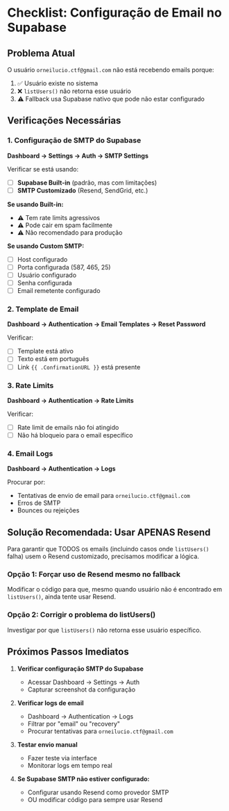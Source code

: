 # Checklist: Configuração de Email no Supabase

## Problema Atual

O usuário `orneilucio.ctf@gmail.com` não está recebendo emails porque:

1. ✅ Usuário existe no sistema
2. ❌ `listUsers()` não retorna esse usuário
3. ⚠️ Fallback usa Supabase nativo que pode não estar configurado

## Verificações Necessárias

### 1. Configuração de SMTP do Supabase

**Dashboard → Settings → Auth → SMTP Settings**

Verificar se está usando:
- [ ] **Supabase Built-in** (padrão, mas com limitações)
- [ ] **SMTP Customizado** (Resend, SendGrid, etc.)

**Se usando Built-in:**
- ⚠️ Tem rate limits agressivos
- ⚠️ Pode cair em spam facilmente
- ⚠️ Não recomendado para produção

**Se usando Custom SMTP:**
- [ ] Host configurado
- [ ] Porta configurada (587, 465, 25)
- [ ] Usuário configurado
- [ ] Senha configurada
- [ ] Email remetente configurado

### 2. Template de Email

**Dashboard → Authentication → Email Templates → Reset Password**

Verificar:
- [ ] Template está ativo
- [ ] Texto está em português
- [ ] Link `{{ .ConfirmationURL }}` está presente

### 3. Rate Limits

**Dashboard → Authentication → Rate Limits**

Verificar:
- [ ] Rate limit de emails não foi atingido
- [ ] Não há bloqueio para o email específico

### 4. Email Logs

**Dashboard → Authentication → Logs**

Procurar por:
- Tentativas de envio de email para `orneilucio.ctf@gmail.com`
- Erros de SMTP
- Bounces ou rejeições

## Solução Recomendada: Usar APENAS Resend

Para garantir que TODOS os emails (incluindo casos onde `listUsers()` falha) usem o Resend customizado, precisamos modificar a lógica.

### Opção 1: Forçar uso de Resend mesmo no fallback

Modificar o código para que, mesmo quando usuário não é encontrado em `listUsers()`, ainda tente usar Resend.

### Opção 2: Corrigir o problema do listUsers()

Investigar por que `listUsers()` não retorna esse usuário específico.

## Próximos Passos Imediatos

1. **Verificar configuração SMTP do Supabase**
   - Acessar Dashboard → Settings → Auth
   - Capturar screenshot da configuração

2. **Verificar logs de email**
   - Dashboard → Authentication → Logs
   - Filtrar por "email" ou "recovery"
   - Procurar tentativas para `orneilucio.ctf@gmail.com`

3. **Testar envio manual**
   - Fazer teste via interface
   - Monitorar logs em tempo real

4. **Se Supabase SMTP não estiver configurado:**
   - Configurar usando Resend como provedor SMTP
   - OU modificar código para sempre usar Resend
